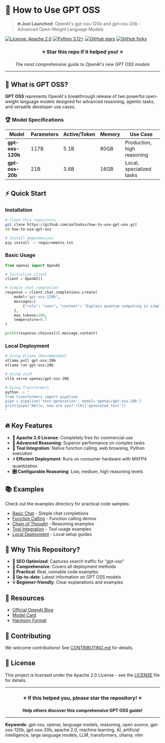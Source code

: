 # 🚀 How to Use GPT OSS

> **🔥 Just Launched**: OpenAI's gpt-oss-120b and gpt-oss-20b - Advanced Open-Weight Language Models

[![License: Apache 2.0](https://img.shields.io/badge/License-Apache%202.0-blue.svg)](https://opensource.org/licenses/Apache-2.0)
[![Python 3.12+](https://img.shields.io/badge/python-3.12+-blue.svg)](https://www.python.org/downloads/)
[![GitHub stars](https://img.shields.io/github/stars/aalhadxx/how-to-use-gpt-oos?style=social)](https://github.com/aalhadxx/how-to-use-gpt-oos)
[![GitHub forks](https://img.shields.io/github/forks/aalhadxx/how-to-use-gpt-oos?style=social)](https://github.com/aalhadxx/how-to-use-gpt-oos)

<div align="center">
  <h3>⭐ Star this repo if it helped you! ⭐</h3>
  <p><em>The most comprehensive guide to OpenAI's new GPT OSS models</em></p>
</div>

---

## 🎯 What is GPT OSS?

**GPT OSS** represents OpenAI's breakthrough release of two powerful open-weight language models designed for advanced reasoning, agentic tasks, and versatile developer use cases.

### 🏆 Model Specifications

| Model | Parameters | Active/Token | Memory | Use Case |
|-------|------------|--------------|--------|----------|
| **gpt-oss-120b** | 117B | 5.1B | 80GB | Production, high reasoning |
| **gpt-oss-20b** | 21B | 3.6B | 16GB | Local, specialized tasks |

## ⚡ Quick Start

### Installation

```bash
# Clone this repository
git clone https://github.com/aalhadxx/how-to-use-gpt-oos.git
cd how-to-use-gpt-oos

# Install dependencies
pip install -r requirements.txt
```

### Basic Usage

```python
from openai import OpenAI

# Initialize client
client = OpenAI()

# Simple chat completion
response = client.chat.completions.create(
    model="gpt-oss-120b",
    messages=[
        {"role": "user", "content": "Explain quantum computing in simple terms."}
    ],
    max_tokens=200,
    temperature=0.7
)

print(response.choices[0].message.content)
```

### Local Deployment

```bash
# Using Ollama (Recommended)
ollama pull gpt-oss:20b
ollama run gpt-oss:20b

# Using vLLM
vllm serve openai/gpt-oss-20b

# Using Transformers
python -c "
from transformers import pipeline
pipe = pipeline('text-generation', model='openai/gpt-oss-20b')
print(pipe('Hello, how are you?')[0]['generated_text'])
"
```

## 🔥 Key Features

- **🚀 Apache 2.0 License**: Completely free for commercial use
- **🧠 Advanced Reasoning**: Superior performance on complex tasks
- **🔧 Tool Integration**: Native function calling, web browsing, Python execution
- **⚡ Efficient Deployment**: Runs on consumer hardware with MXFP4 quantization
- **🎛️ Configurable Reasoning**: Low, medium, high reasoning levels

## 📚 Examples

Check out the examples directory for practical code samples:

- [Basic Chat](examples/basic_chat.py) - Simple chat completions
- [Function Calling](examples/function_calling.py) - Function calling demos
- [Chain of Thought](examples/cot_reasoning.py) - Reasoning examples
- [Tool Integration](examples/tool_use.py) - Tool usage examples
- [Local Deployment](examples/local_deployment.py) - Local setup guides

## 🌟 Why This Repository?

- **🎯 SEO Optimized**: Captures search traffic for "gpt-oss"
- **📖 Comprehensive**: Covers all deployment methods
- **🔧 Practical**: Real, runnable code examples
- **🚀 Up-to-date**: Latest information on GPT OSS models
- **💡 Beginner-friendly**: Clear explanations and examples

## 📖 Resources

- [Official OpenAI Blog](https://openai.com/blog/introducing-gpt-oss)
- [Model Card](https://huggingface.co/openai/gpt-oss-120b)
- [Harmony Format](https://github.com/openai/harmony)

## 🤝 Contributing

We welcome contributions! See [CONTRIBUTING.md](CONTRIBUTING.md) for details.

## 📄 License

This project is licensed under the Apache 2.0 License - see the [LICENSE](LICENSE) file for details.

---

<div align="center">
  <h3>⭐ If this helped you, please star the repository! ⭐</h3>
  <p><strong>Help others discover this comprehensive GPT OSS guide!</strong></p>
</div>

---

**Keywords**: gpt-oss, openai, language models, reasoning, open source, gpt-oss-120b, gpt-oss-20b, apache 2.0, machine learning, AI, artificial intelligence, large language models, LLM, transformers, ollama, vllm